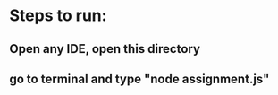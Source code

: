 # Steps to run:
## Open any IDE, open this directory
## go to terminal and type "node assignment.js"
